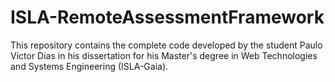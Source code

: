 # ISLA-RemoteAssessmentFramework
This repository contains the complete code developed by the student Paulo Victor Dias in his dissertation for his Master's degree in Web Technologies and Systems Engineering (ISLA-Gaia).
